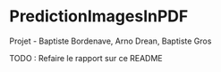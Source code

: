 # PredictionImagesInPDF

Projet - Baptiste Bordenave, Arno Drean, Baptiste Gros

TODO : Refaire le rapport sur ce README 